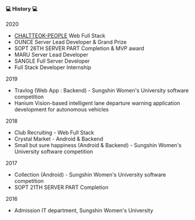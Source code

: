 #### :computer: History :computer:
2020
* [CHALTTEOK-PEOPLE](http://52.79.86.164:3000/) Web Full Stack
* OUNCE Server Lead Developer & Grand Prize
* SOPT 26TH SERVER PART Completion & MVP award
* MARU Server Lead Developer
* SANGLE Full Server Developer
* Full Stack Developer Internship

2019
* Travlog (Web App : Backend) - Sungshin Women's University software competition 
* Hanium Vision-based intelligent lane departure warning application development for autonomous vehicles

2018
* Club Recruiting - Web Full Stack
* Crystal Market - Android & Backend
* Small but sure happiness (Android & Backend) - Sungshin Women's University software competition

2017
* Collection (Android) - Sungshin Women's University software competition
* SOPT 21TH SERVER PART Completion

2016
* Admission IT department, Sungshin Women's University
